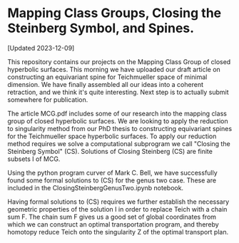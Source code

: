 # Mapping Class Groups, Closing the Steinberg Symbol, and Spines.

[Updated 2023-12-09] 

This repository contains our projects on the Mapping Class Group of closed hyperbolic surfaces. This morning we have uploaded our draft article on constructing an equivariant spine for Teichmueller space of minimal dimension. We have finally assembled all our ideas into a coherent retraction, and we think it's quite interesting. Next step is to actually submit somewhere for publication. 





The article MCG.pdf includes some of our research into the mapping class group of closed hyperbolic surfaces. We are looking to apply the reduction to singularity method from our PhD thesis to constructing equivariant spines for the Teichmueller space hyperbolic surfaces. To apply our reduction method requires we solve a computational subprogram we call "Closing the Steinberg Symbol" (CS). Solutions of Closing Steinberg (CS) are finite subsets I of MCG. 

Using the python program curver of Mark C. Bell, we have successfully found some formal solutions to (CS) for the genus two case. These are included in the ClosingSteinbergGenusTwo.ipynb notebook.

Having formal solutions to (CS) requires we further establish the necessary geometric properties of the solution I in order to replace Teich with a chain sum F. The chain sum F gives us a good set of global coordinates from which we can construct an optimal transportation program, and thereby homotopy reduce Teich onto the singularity Z of the optimal transport plan.

